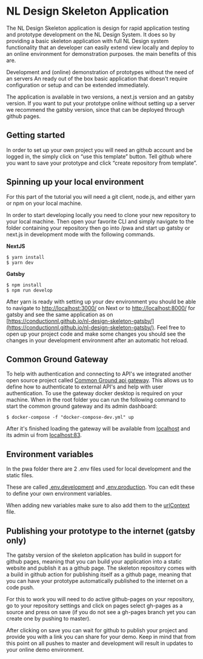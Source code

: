 # NL Design Skeleton Application

The NL Design Skeleton application is design for rapid application testing and prototype development on the NL Design System. It does so by providing a basic skeleton application with full NL Design system functionality that an developer can easily extend view locally and deploy to an online environment for demonstration purposes. the main benefits of this are.

Development and (online) demonstration of prototypes without the need of an servers
An ready out of the box basic  application that doesn't require configuration or setup and can be extended immediately.

The application is available in two versions, a next.js version and an gatsby version. If you want to put your prototype online without setting up a server we recommend the gatsby version, since that can be deployed through github pages.

## Getting started

In order to set up your own project you will need an github account and be logged in, the simply click on “use this template” button. Tell github where you want to save your prototype and click “create repository from template”.


## Spinning up your local environment

For this part of the tutorial you will need a git client, node.js, and either yarn or npm on your local machine.

In order to start developing locally you need to clone your new repository to your local machine. Then open your favorite CLI and simply navigate to the folder containing your repository then go into /pwa and start up gatsby or next.js in development mode with the following commands.

**NextJS**

```cli
$ yarn install
$ yarn dev
```

**Gatsby**

```cli
$ npm install
$ npm run develop
```

After yarn is ready with setting up your dev environment you should be able to navigate to [http://localhost:3000/](http://localhost:3000/) on Next or to [http://localhost:8000/](http://localhost:8000/) for gatsby and see the same application as on
[https://conductionnl.github.io/nl-design-skeleton-gatsby/](https://conductionnl.github.io/nl-design-skeleton-gatsby/).  Feel free to open up your project code and make some changes you should see the changes in your development environment after an automatic hot reload.

## Common Ground Gateway
To help with authentication and connecting to API's we integrated another open source project called [Common Ground api gateway](https://github.com/ConductionNL/commonground-gateway).
This allows us to define how to authenticate to external API's and help with user authentication.
To use the gateway docker desktop is required on your machine.
When in the root folder you can run the following command to start the common ground gateway and its admin dashboard:

```cli
$ docker-compose -f "docker-compose-dev.yml" up
```

After it's finished loading the gateway will be available from [localhost](localhost) and its admin ui from [localhost:83](localhost:83).


## Environment variables
In the pwa folder there are 2 .env files used for local development and the static files.

These are called [.env.development](pwa/.env.development) and [.env.production](pwa/.env.production).
You can edit these to define your own environment variables.

When adding new variables make sure to also add them to the [urlContext](pwa/src/context/urlContext.tsx) file.

## Publishing your prototype to the internet (gatsby only)

The gatsby version of the skeleton application has build in support for github pages, meaning that you can build your application into a static website and publish it as a github page. The skeleton repository comes with a build in github action for publishing itself as a github page, meaning that you can have your prototype automatically published to the internet on a code push.

For this to work you will need to do active github-pages on your repository, go to your repository settings and click on pages select gh-pages as a source and press on save (if you do not see a gh-pages branch yet you can create one by pushing to master).

After clicking on save you can wait for github to publish your project and provide you with a link you can share for your demo. Keep in mind that from this point on all pushes to master and development will result in updates to your online demo environment.
